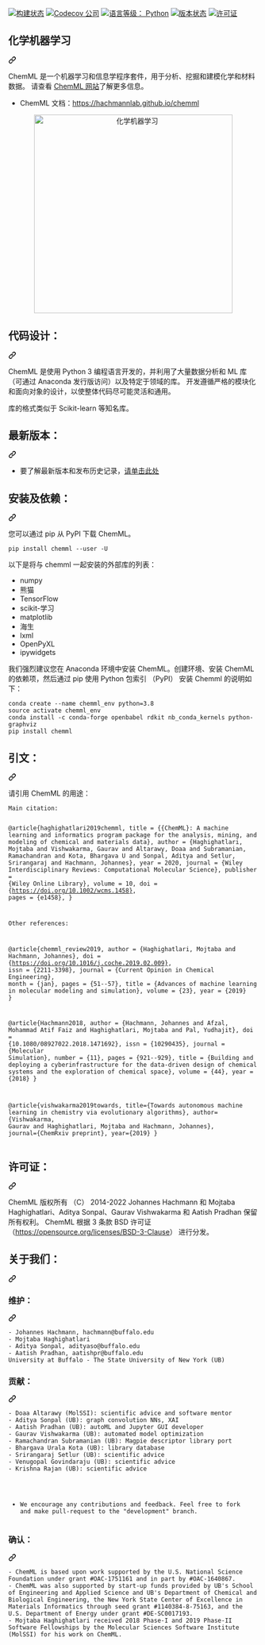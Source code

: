 <div class="Box-sc-g0xbh4-0 QkQOb js-snippet-clipboard-copy-unpositioned" data-hpc="true"><article class="markdown-body entry-content container-lg" itemprop="text"><p dir="auto"><a href="https://travis-ci.org/hachmannlab/chemml" rel="nofollow"><img src="https://camo.githubusercontent.com/87f35b78eae96928a9080bbc06610723667618f7dd545ff0972f4e27610f119e/68747470733a2f2f7472617669732d63692e6f72672f686163686d616e6e6c61622f6368656d6d6c2e7376673f6272616e63683d6d6173746572" alt="构建状态" data-canonical-src="https://travis-ci.org/hachmannlab/chemml.svg?branch=master" style="max-width: 100%;" _mstalt="181376" _msthash="231"></a>
<a href="https://codecov.io/gh/hachmannlab/chemml" rel="nofollow"><img src="https://camo.githubusercontent.com/4390df0369fd2ffbd7a1070b301a67eb7f1234031d7f7483319ac154c0f78545/68747470733a2f2f636f6465636f762e696f2f67682f686163686d616e6e6c61622f6368656d6d6c2f6272616e63682f6d61737465722f67726170682f62616467652e737667" alt="Codecov 公司" data-canonical-src="https://codecov.io/gh/hachmannlab/chemml/branch/master/graph/badge.svg" style="max-width: 100%;" _mstalt="96798" _msthash="232"></a>
<a href="https://lgtm.com/projects/g/hachmannlab/chemml/context:python" rel="nofollow"><img src="https://camo.githubusercontent.com/ed592b88d9d5b3149c7feee3cd42842f9164bfa8a84d6c580a73addf07fcf79f/68747470733a2f2f696d672e736869656c64732e696f2f6c67746d2f67726164652f707974686f6e2f672f686163686d616e6e6c61622f6368656d6d6c2e7376673f6c6f676f3d6c67746d266c6f676f57696474683d3138" alt="语言等级： Python" data-canonical-src="https://img.shields.io/lgtm/grade/python/g/hachmannlab/chemml.svg?logo=lgtm&amp;logoWidth=18" style="max-width: 100%;" _mstalt="436410" _msthash="233"></a>
<a href="https://pypi.python.org/pypi/chemml" rel="nofollow"><img src="https://camo.githubusercontent.com/a866d69ba1bd30e562c5f54975141194b1709a9b6d07e6dd6b678ca32ec91ea3/687474703a2f2f696d672e736869656c64732e696f2f707970692f762f6368656d6d6c2e7376673f7374796c653d666c6174" alt="版本状态" data-canonical-src="http://img.shields.io/pypi/v/chemml.svg?style=flat" style="max-width: 100%;" _mstalt="245596" _msthash="234"></a>
<a href="https://github.com/hachmannlab/chemml/blob/master/LICENSE"><img src="https://camo.githubusercontent.com/cf7f5922b9a0402dedd19b39417f2876368f53d1bbf25a1de2db7ff5c24874ab/687474703a2f2f696d672e736869656c64732e696f2f62616467652f6c6963656e73652d4253442d626c75652e7376673f7374796c653d666c6174" alt="许可证" data-canonical-src="http://img.shields.io/badge/license-BSD-blue.svg?style=flat" style="max-width: 100%;" _mstalt="96200" _msthash="235"></a></p>
<div class="markdown-heading" dir="auto"><h1 tabindex="-1" class="heading-element" dir="auto" _msttexthash="16812302" _msthash="236">化学机器学习</h1><a id="user-content-chemml" class="anchor" aria-label="永久链接：ChemML" href="#chemml" _mstaria-label="281892" _msthash="237"><svg class="octicon octicon-link" viewBox="0 0 16 16" version="1.1" width="16" height="16" aria-hidden="true"><path d="m7.775 3.275 1.25-1.25a3.5 3.5 0 1 1 4.95 4.95l-2.5 2.5a3.5 3.5 0 0 1-4.95 0 .751.751 0 0 1 .018-1.042.751.751 0 0 1 1.042-.018 1.998 1.998 0 0 0 2.83 0l2.5-2.5a2.002 2.002 0 0 0-2.83-2.83l-1.25 1.25a.751.751 0 0 1-1.042-.018.751.751 0 0 1-.018-1.042Zm-4.69 9.64a1.998 1.998 0 0 0 2.83 0l1.25-1.25a.751.751 0 0 1 1.042.018.751.751 0 0 1 .018 1.042l-1.25 1.25a3.5 3.5 0 1 1-4.95-4.95l2.5-2.5a3.5 3.5 0 0 1 4.95 0 .751.751 0 0 1-.018 1.042.751.751 0 0 1-1.042.018 1.998 1.998 0 0 0-2.83 0l-2.5 2.5a1.998 1.998 0 0 0 0 2.83Z"></path></svg></a></div>
<p dir="auto" _msttexthash="549944694" _msthash="238">ChemML 是一个机器学习和信息学程序套件，用于分析、挖掘和建模化学和材料数据。
请查看 <a href="https://hachmannlab.github.io/chemml" rel="nofollow" _istranslated="1">ChemML 网站</a>了解更多信息。</p>
<ul dir="auto">
<li _msttexthash="23574278" _msthash="239">ChemML 文档：<a href="https://hachmannlab.github.io/chemml" rel="nofollow" _istranslated="1">https://hachmannlab.github.io/chemml</a></li>
</ul>
<p align="center" dir="auto">
  <a target="_blank" rel="noopener noreferrer" href="/hachmannlab/chemml/blob/master/docs/images/logo.png"><img align="middle" src="/hachmannlab/chemml/raw/master/docs/images/logo.png" alt="化学机器学习" width="400px" style="max-width: 100%;" _mstalt="65767" _msthash="240"></a>
 </p>
<div class="markdown-heading" dir="auto"><h2 tabindex="-1" class="heading-element" dir="auto" _msttexthash="23203895" _msthash="241">代码设计：</h2><a id="user-content-code-design" class="anchor" aria-label="永久链接： 代码设计：" href="#code-design" _mstaria-label="444054" _msthash="242"><svg class="octicon octicon-link" viewBox="0 0 16 16" version="1.1" width="16" height="16" aria-hidden="true"><path d="m7.775 3.275 1.25-1.25a3.5 3.5 0 1 1 4.95 4.95l-2.5 2.5a3.5 3.5 0 0 1-4.95 0 .751.751 0 0 1 .018-1.042.751.751 0 0 1 1.042-.018 1.998 1.998 0 0 0 2.83 0l2.5-2.5a2.002 2.002 0 0 0-2.83-2.83l-1.25 1.25a.751.751 0 0 1-1.042-.018.751.751 0 0 1-.018-1.042Zm-4.69 9.64a1.998 1.998 0 0 0 2.83 0l1.25-1.25a.751.751 0 0 1 1.042.018.751.751 0 0 1 .018 1.042l-1.25 1.25a3.5 3.5 0 1 1-4.95-4.95l2.5-2.5a3.5 3.5 0 0 1 4.95 0 .751.751 0 0 1-.018 1.042.751.751 0 0 1-1.042.018 1.998 1.998 0 0 0-2.83 0l-2.5 2.5a1.998 1.998 0 0 0 0 2.83Z"></path></svg></a></div>
<p dir="auto" _msttexthash="1829291451" _msthash="243">ChemML 是使用 Python 3 编程语言开发的，并利用了大量数据分析和 ML 库（可通过 Anaconda 发行版访问）以及特定于领域的库。
开发遵循严格的模块化和面向对象的设计，以使整体代码尽可能灵活和通用。</p>
<p dir="auto" _msttexthash="66261221" _msthash="244">库的格式类似于 Scikit-learn 等知名库。</p>
<div class="markdown-heading" dir="auto"><h2 tabindex="-1" class="heading-element" dir="auto" _msttexthash="21302086" _msthash="245">最新版本：</h2><a id="user-content-latest-version" class="anchor" aria-label="永久链接： 最新版本：" href="#latest-version" _mstaria-label="580177" _msthash="246"><svg class="octicon octicon-link" viewBox="0 0 16 16" version="1.1" width="16" height="16" aria-hidden="true"><path d="m7.775 3.275 1.25-1.25a3.5 3.5 0 1 1 4.95 4.95l-2.5 2.5a3.5 3.5 0 0 1-4.95 0 .751.751 0 0 1 .018-1.042.751.751 0 0 1 1.042-.018 1.998 1.998 0 0 0 2.83 0l2.5-2.5a2.002 2.002 0 0 0-2.83-2.83l-1.25 1.25a.751.751 0 0 1-1.042-.018.751.751 0 0 1-.018-1.042Zm-4.69 9.64a1.998 1.998 0 0 0 2.83 0l1.25-1.25a.751.751 0 0 1 1.042.018.751.751 0 0 1 .018 1.042l-1.25 1.25a3.5 3.5 0 1 1-4.95-4.95l2.5-2.5a3.5 3.5 0 0 1 4.95 0 .751.751 0 0 1-.018 1.042.751.751 0 0 1-1.042.018 1.998 1.998 0 0 0-2.83 0l-2.5 2.5a1.998 1.998 0 0 0 0 2.83Z"></path></svg></a></div>
<ul dir="auto">
<li _msttexthash="121299360" _msthash="247">要了解最新版本和发布历史记录，<a href="https://pypi.org/project/chemml/#history" rel="nofollow" _istranslated="1">请单击此处</a></li>
</ul>
<div class="markdown-heading" dir="auto"><h2 tabindex="-1" class="heading-element" dir="auto" _msttexthash="26294697" _msthash="248">安装及依赖：</h2><a id="user-content-installation-and-dependencies" class="anchor" aria-label="永久链接：安装和依赖项：" href="#installation-and-dependencies" _mstaria-label="1271400" _msthash="249"><svg class="octicon octicon-link" viewBox="0 0 16 16" version="1.1" width="16" height="16" aria-hidden="true"><path d="m7.775 3.275 1.25-1.25a3.5 3.5 0 1 1 4.95 4.95l-2.5 2.5a3.5 3.5 0 0 1-4.95 0 .751.751 0 0 1 .018-1.042.751.751 0 0 1 1.042-.018 1.998 1.998 0 0 0 2.83 0l2.5-2.5a2.002 2.002 0 0 0-2.83-2.83l-1.25 1.25a.751.751 0 0 1-1.042-.018.751.751 0 0 1-.018-1.042Zm-4.69 9.64a1.998 1.998 0 0 0 2.83 0l1.25-1.25a.751.751 0 0 1 1.042.018.751.751 0 0 1 .018 1.042l-1.25 1.25a3.5 3.5 0 1 1-4.95-4.95l2.5-2.5a3.5 3.5 0 0 1 4.95 0 .751.751 0 0 1-.018 1.042.751.751 0 0 1-1.042.018 1.998 1.998 0 0 0-2.83 0l-2.5 2.5a1.998 1.998 0 0 0 0 2.83Z"></path></svg></a></div>
<p dir="auto" _msttexthash="40844271" _msthash="250">您可以通过 pip 从 PyPI 下载 ChemML。</p>
<div class="snippet-clipboard-content notranslate position-relative overflow-auto"><pre class="notranslate"><code>pip install chemml --user -U
</code></pre><div class="zeroclipboard-container">
    
  </div></div>
<p dir="auto" _msttexthash="132185443" _msthash="251">以下是将与 chemml 一起安装的外部库的列表：</p>
<ul dir="auto">
<li _msttexthash="66794" _msthash="252">numpy</li>
<li _msttexthash="5711238" _msthash="253">熊猫</li>
<li _msttexthash="157508" _msthash="254">TensorFlow</li>
<li _msttexthash="8258588" _msthash="255">scikit-学习</li>
<li _msttexthash="161018" _msthash="256">matplotlib</li>
<li _msttexthash="5668325" _msthash="257">海生</li>
<li _msttexthash="49101" _msthash="258">lxml</li>
<li _msttexthash="103974" _msthash="259">OpenPyXL</li>
<li _msttexthash="163774" _msthash="260">ipywidgets</li>
</ul>
<p dir="auto" _msttexthash="897908531" _msthash="261">我们强烈建议您在 Anaconda 环境中安装 ChemML。创建环境、安装 ChemML 的依赖项，然后通过 pip 使用 Python 包索引 （PyPI） 安装 Chemml 的说明如下：</p>
<div class="snippet-clipboard-content notranslate position-relative overflow-auto"><pre class="notranslate"><code>conda create --name chemml_env python=3.8
source activate chemml_env
conda install -c conda-forge openbabel rdkit nb_conda_kernels python-graphviz
pip install chemml
</code></pre><div class="zeroclipboard-container">
    
  </div></div>
<div class="markdown-heading" dir="auto"><h2 tabindex="-1" class="heading-element" dir="auto" _msttexthash="12558897" _msthash="262">引文：</h2><a id="user-content-citation" class="anchor" aria-label="永久链接： 引用：" href="#citation" _mstaria-label="388011" _msthash="263"><svg class="octicon octicon-link" viewBox="0 0 16 16" version="1.1" width="16" height="16" aria-hidden="true"><path d="m7.775 3.275 1.25-1.25a3.5 3.5 0 1 1 4.95 4.95l-2.5 2.5a3.5 3.5 0 0 1-4.95 0 .751.751 0 0 1 .018-1.042.751.751 0 0 1 1.042-.018 1.998 1.998 0 0 0 2.83 0l2.5-2.5a2.002 2.002 0 0 0-2.83-2.83l-1.25 1.25a.751.751 0 0 1-1.042-.018.751.751 0 0 1-.018-1.042Zm-4.69 9.64a1.998 1.998 0 0 0 2.83 0l1.25-1.25a.751.751 0 0 1 1.042.018.751.751 0 0 1 .018 1.042l-1.25 1.25a3.5 3.5 0 1 1-4.95-4.95l2.5-2.5a3.5 3.5 0 0 1 4.95 0 .751.751 0 0 1-.018 1.042.751.751 0 0 1-1.042.018 1.998 1.998 0 0 0-2.83 0l-2.5 2.5a1.998 1.998 0 0 0 0 2.83Z"></path></svg></a></div>
<p dir="auto" _msttexthash="47088132" _msthash="264">请引用 ChemML 的用途：</p>
<div class="snippet-clipboard-content notranslate position-relative overflow-auto"><pre class="notranslate"><code>Main citation:

@article{haghighatlari2019chemml,
    title        = {{ChemML}: A machine learning and informatics program package for the analysis, mining, and modeling of chemical and materials data},
    author       = {Haghighatlari, Mojtaba and Vishwakarma, Gaurav and Altarawy, Doaa and Subramanian, Ramachandran and Kota, Bhargava U and Sonpal, Aditya and Setlur, Srirangaraj and Hachmann, Johannes},
    year         = 2020,
    journal      = {Wiley Interdisciplinary Reviews: Computational Molecular Science},
    publisher    = {Wiley Online Library},
    volume       = 10,
    doi          = {https://doi.org/10.1002/wcms.1458},
    pages        = {e1458},
}


Other references:

@article{chemml_review2019,
author = {Haghighatlari, Mojtaba and Hachmann, Johannes},
doi = {https://doi.org/10.1016/j.coche.2019.02.009},
issn = {2211-3398},
journal = {Current Opinion in Chemical Engineering},
month = {jan},
pages = {51--57},
title = {Advances of machine learning in molecular modeling and simulation},
volume = {23},
year = {2019}
}

@article{Hachmann2018,
author = {Hachmann, Johannes and Afzal, Mohammad Atif Faiz and Haghighatlari, Mojtaba and Pal, Yudhajit},
doi = {10.1080/08927022.2018.1471692},
issn = {10290435},
journal = {Molecular Simulation},
number = {11},
pages = {921--929},
title = {Building and deploying a cyberinfrastructure for the data-driven design of chemical systems and the exploration of chemical space},
volume = {44},
year = {2018}
}

@article{vishwakarma2019towards,
title={Towards autonomous machine learning in chemistry via evolutionary algorithms},
author={Vishwakarma, Gaurav and Haghighatlari, Mojtaba and Hachmann, Johannes},
journal={ChemRxiv preprint},
year={2019}
}
</code></pre><div class="zeroclipboard-container">
    
  </div></div>
<div class="markdown-heading" dir="auto"><h2 tabindex="-1" class="heading-element" dir="auto" _msttexthash="18165225" _msthash="265">许可证：</h2><a id="user-content-license" class="anchor" aria-label="永久链接：许可证：" href="#license" _mstaria-label="349999" _msthash="266"><svg class="octicon octicon-link" viewBox="0 0 16 16" version="1.1" width="16" height="16" aria-hidden="true"><path d="m7.775 3.275 1.25-1.25a3.5 3.5 0 1 1 4.95 4.95l-2.5 2.5a3.5 3.5 0 0 1-4.95 0 .751.751 0 0 1 .018-1.042.751.751 0 0 1 1.042-.018 1.998 1.998 0 0 0 2.83 0l2.5-2.5a2.002 2.002 0 0 0-2.83-2.83l-1.25 1.25a.751.751 0 0 1-1.042-.018.751.751 0 0 1-.018-1.042Zm-4.69 9.64a1.998 1.998 0 0 0 2.83 0l1.25-1.25a.751.751 0 0 1 1.042.018.751.751 0 0 1 .018 1.042l-1.25 1.25a3.5 3.5 0 1 1-4.95-4.95l2.5-2.5a3.5 3.5 0 0 1 4.95 0 .751.751 0 0 1-.018 1.042.751.751 0 0 1-1.042.018 1.998 1.998 0 0 0-2.83 0l-2.5 2.5a1.998 1.998 0 0 0 0 2.83Z"></path></svg></a></div>
<p dir="auto" _msttexthash="1272063923" _msthash="267">ChemML 版权所有 （C） 2014-2022 Johannes Hachmann 和 Mojtaba Haghighatlari、Aditya Sonpal、Gaurav Vishwakarma 和 Aatish Pradhan 保留所有权利。
ChemML 根据 3 条款 BSD 许可证 （<a href="https://opensource.org/licenses/BSD-3-Clause" rel="nofollow" _istranslated="1">https://opensource.org/licenses/BSD-3-Clause</a>） 进行分发。</p>
<div class="markdown-heading" dir="auto"><h2 tabindex="-1" class="heading-element" dir="auto" _msttexthash="18891444" _msthash="268">关于我们：</h2><a id="user-content-about-us" class="anchor" aria-label="永久链接： 关于我们：" href="#about-us" _mstaria-label="359450" _msthash="269"><svg class="octicon octicon-link" viewBox="0 0 16 16" version="1.1" width="16" height="16" aria-hidden="true"><path d="m7.775 3.275 1.25-1.25a3.5 3.5 0 1 1 4.95 4.95l-2.5 2.5a3.5 3.5 0 0 1-4.95 0 .751.751 0 0 1 .018-1.042.751.751 0 0 1 1.042-.018 1.998 1.998 0 0 0 2.83 0l2.5-2.5a2.002 2.002 0 0 0-2.83-2.83l-1.25 1.25a.751.751 0 0 1-1.042-.018.751.751 0 0 1-.018-1.042Zm-4.69 9.64a1.998 1.998 0 0 0 2.83 0l1.25-1.25a.751.751 0 0 1 1.042.018.751.751 0 0 1 .018 1.042l-1.25 1.25a3.5 3.5 0 1 1-4.95-4.95l2.5-2.5a3.5 3.5 0 0 1 4.95 0 .751.751 0 0 1-.018 1.042.751.751 0 0 1-1.042.018 1.998 1.998 0 0 0-2.83 0l-2.5 2.5a1.998 1.998 0 0 0 0 2.83Z"></path></svg></a></div>
<div class="markdown-heading" dir="auto"><h3 tabindex="-1" class="heading-element" dir="auto" _msttexthash="13224510" _msthash="270">维护：</h3><a id="user-content-maintainers" class="anchor" aria-label="永久链接：维护者：" href="#maintainers" _mstaria-label="498914" _msthash="271"><svg class="octicon octicon-link" viewBox="0 0 16 16" version="1.1" width="16" height="16" aria-hidden="true"><path d="m7.775 3.275 1.25-1.25a3.5 3.5 0 1 1 4.95 4.95l-2.5 2.5a3.5 3.5 0 0 1-4.95 0 .751.751 0 0 1 .018-1.042.751.751 0 0 1 1.042-.018 1.998 1.998 0 0 0 2.83 0l2.5-2.5a2.002 2.002 0 0 0-2.83-2.83l-1.25 1.25a.751.751 0 0 1-1.042-.018.751.751 0 0 1-.018-1.042Zm-4.69 9.64a1.998 1.998 0 0 0 2.83 0l1.25-1.25a.751.751 0 0 1 1.042.018.751.751 0 0 1 .018 1.042l-1.25 1.25a3.5 3.5 0 1 1-4.95-4.95l2.5-2.5a3.5 3.5 0 0 1 4.95 0 .751.751 0 0 1-.018 1.042.751.751 0 0 1-1.042.018 1.998 1.998 0 0 0-2.83 0l-2.5 2.5a1.998 1.998 0 0 0 0 2.83Z"></path></svg></a></div>
<div class="snippet-clipboard-content notranslate position-relative overflow-auto"><pre class="notranslate"><code>- Johannes Hachmann, hachmann@buffalo.edu
- Mojtaba Haghighatlari
- Aditya Sonpal, adityaso@buffalo.edu
- Aatish Pradhan, aatishpr@buffalo.edu
University at Buffalo - The State University of New York (UB)
</code></pre><div class="zeroclipboard-container">
    
  </div></div>
<div class="markdown-heading" dir="auto"><h3 tabindex="-1" class="heading-element" dir="auto" _msttexthash="13995085" _msthash="272">贡献：</h3><a id="user-content-contributors" class="anchor" aria-label="永久链接：贡献者：" href="#contributors" _mstaria-label="550732" _msthash="273"><svg class="octicon octicon-link" viewBox="0 0 16 16" version="1.1" width="16" height="16" aria-hidden="true"><path d="m7.775 3.275 1.25-1.25a3.5 3.5 0 1 1 4.95 4.95l-2.5 2.5a3.5 3.5 0 0 1-4.95 0 .751.751 0 0 1 .018-1.042.751.751 0 0 1 1.042-.018 1.998 1.998 0 0 0 2.83 0l2.5-2.5a2.002 2.002 0 0 0-2.83-2.83l-1.25 1.25a.751.751 0 0 1-1.042-.018.751.751 0 0 1-.018-1.042Zm-4.69 9.64a1.998 1.998 0 0 0 2.83 0l1.25-1.25a.751.751 0 0 1 1.042.018.751.751 0 0 1 .018 1.042l-1.25 1.25a3.5 3.5 0 1 1-4.95-4.95l2.5-2.5a3.5 3.5 0 0 1 4.95 0 .751.751 0 0 1-.018 1.042.751.751 0 0 1-1.042.018 1.998 1.998 0 0 0-2.83 0l-2.5 2.5a1.998 1.998 0 0 0 0 2.83Z"></path></svg></a></div>
<div class="snippet-clipboard-content notranslate position-relative overflow-auto"><pre class="notranslate"><code>- Doaa Altarawy (MolSSI): scientific advice and software mentor 
- Aditya Sonpal (UB): graph convolution NNs, XAI
- Aatish Pradhan (UB): autoML and Jupyter GUI developer
- Gaurav Vishwakarma (UB): automated model optimization
- Ramachandran Subramanian (UB): Magpie descriptor library port
- Bhargava Urala Kota (UB): library database
- Srirangaraj Setlur (UB): scientific advice
- Venugopal Govindaraju (UB): scientific advice
- Krishna Rajan (UB): scientific advice


- We encourage any contributions and feedback. Feel free to fork and make pull-request to the "development" branch.
</code></pre><div class="zeroclipboard-container">
   
  </div></div>
<div class="markdown-heading" dir="auto"><h3 tabindex="-1" class="heading-element" dir="auto" _msttexthash="14164124" _msthash="274">确认：</h3><a id="user-content-acknowledgements" class="anchor" aria-label="永久链接： 致谢：" href="#acknowledgements" _mstaria-label="710294" _msthash="275"><svg class="octicon octicon-link" viewBox="0 0 16 16" version="1.1" width="16" height="16" aria-hidden="true"><path d="m7.775 3.275 1.25-1.25a3.5 3.5 0 1 1 4.95 4.95l-2.5 2.5a3.5 3.5 0 0 1-4.95 0 .751.751 0 0 1 .018-1.042.751.751 0 0 1 1.042-.018 1.998 1.998 0 0 0 2.83 0l2.5-2.5a2.002 2.002 0 0 0-2.83-2.83l-1.25 1.25a.751.751 0 0 1-1.042-.018.751.751 0 0 1-.018-1.042Zm-4.69 9.64a1.998 1.998 0 0 0 2.83 0l1.25-1.25a.751.751 0 0 1 1.042.018.751.751 0 0 1 .018 1.042l-1.25 1.25a3.5 3.5 0 1 1-4.95-4.95l2.5-2.5a3.5 3.5 0 0 1 4.95 0 .751.751 0 0 1-.018 1.042.751.751 0 0 1-1.042.018 1.998 1.998 0 0 0-2.83 0l-2.5 2.5a1.998 1.998 0 0 0 0 2.83Z"></path></svg></a></div>
<div class="snippet-clipboard-content notranslate position-relative overflow-auto"><pre class="notranslate"><code>- ChemML is based upon work supported by the U.S. National Science Foundation under grant #OAC-1751161 and in part by #OAC-1640867.
- ChemML was also supported by start-up funds provided by UB's School of Engineering and Applied Science and UB's Department of Chemical and Biological Engineering, the New York State Center of Excellence in Materials Informatics through seed grant #1140384-8-75163, and the U.S. Department of Energy under grant #DE-SC0017193.
- Mojtaba Haghighatlari received 2018 Phase-I and 2019 Phase-II Software Fellowships by the Molecular Sciences Software Institute (MolSSI) for his work on ChemML.
</code></pre><div class="zeroclipboard-container">
  
  </div></div>
</article></div>
